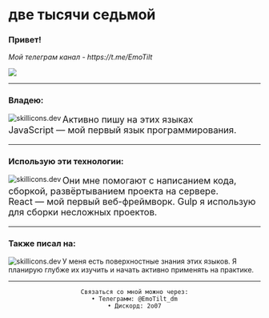 <h1 align="left">две тысячи седьмой</h1>
<h3>Привет!</h3>
<p>
<i>Мой телеграм канал - https://t.me/EmoTilt</i>
</p>
<img src="https://count.getloli.com/get/@:EmoTilt?theme=asoul">
<hr>
    <div>
        <h3>Владею:</h3>
        <img src="https://skillicons.dev/icons?i=js,ts,bash&theme=dark" align="left" alt="skillicons.dev">
        <p style="font-size: 18px">Активно пишу на этих языках<br>JavaScript — мой первый язык программирования.</p>
    </div>
    <hr>
    <div>
        <h3>Использую эти технологии:</h3>
        <img src="https://skillicons.dev/icons?i=react,gulp,docker,nginx&theme=dark" align="left" alt="skillicons.dev">
        <p style="font-size: 18px">Они мне помогают с написанием кода, сборкой, развёртыванием проекта на сервере.<br>React — мой первый веб-фреймворк. Gulp я использую для сборки несложных проектов.</p>
    </div>
    <hr>
    <div style="margin-top: 10px;">
        <h3>Также писал на:</h3>
        <img src="https://skillicons.dev/icons?i=java,python,cs&perline=6&theme=dark" align="left" alt="skillicons.dev">
        <p>У меня есть поверхностные знания этих языков. Я планирую глубже их изучить и начать активно применять на практике.</p>
    </div>
<hr>
<div align="center">
    
    Связаться со мной можно через:
    • Телеграмм: @EmoTilt_dm
    • Дискорд: 2o07
</div>
